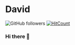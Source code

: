 # David 

![GitHub followers](https://img.shields.io/github/followers/davidbcaro?style=social)
[![HitCount](http://hits.dwyl.com/davidbcaro/davidbcaro.svg)](http://hits.dwyl.com/davidbcaro/davidbcaro)

### Hi there 👋

<!--
**davidbcaro/davidbcaro** is a ✨ _special_ ✨ repository because its `README.md` (this file) appears on your GitHub profile.

Here are some ideas to get you started:

- 🔭 I’m currently working on ...
- 🌱 I’m currently learning ...
- 👯 I’m looking to collaborate on ...
- 🤔 I’m looking for help with ...
- 💬 Ask me about ...
- 📫 How to reach me: ...
- 😄 Pronouns: ...
- ⚡ Fun fact: ...
-->
